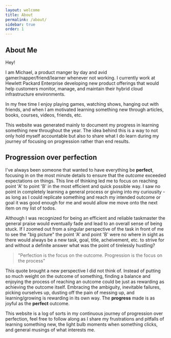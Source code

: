 ```yaml
---
layout: welcome
title: About
permalink: /about/
sidebar: true
order: 1
---
```


## About Me

Hey!

I am Michael, a product manger by day and avid gamer/napper/friend/learner whenever not working. I currently work at Hewlett Packard Enterprise developing new product offerings that would help customers monitor, manage, and maintain their hybrid cloud infrastructure environments. 

In my free time I enjoy playing games, watching shows, hanging out with friends, and when I am motivated learning something new through articles, books, courses, videos, friends, etc.

This website was generated mainly to document my progress in learning something new throughout the year. The idea behind this is a way to not only hold myself accountable but also to share what I do learn during my journey of focusing on progression rather than end results.

## Progression over perfection

I've always been someone that wanted to have everything be **perfect**, focusing in on the most minute details to ensure that the *outcome* exceeded expectations on things. This line of thinking led me to focus on reaching point 'A' to point 'B' in the most efficient and quick possible way. I saw no point in completely learning a general process or giving into my curiousity - as long as I could replicate something and reach my intended outcome or goal it was good enough for me and would allow me move onto the next item on my list of todos. 

Although I was recognized for being an efficient and reliable taskmaster the general praise would eventually fade and lead to an overall sense of being stuck. If I zoomed out from a singular perspective of the task in front of me to see the "big picture" the point 'A' and point 'B' were no where in sight as there would always be a new task, goal, title,  acheivement, etc. to strive for and without a definite answer what was the point of tirelessly hustling?

> "Perfection is the focus on the outcome. Progression is the focus on the process"

This quote brought a new perspective I did not think of. Instead of putting so much weight on the outcome of something, finding a balance and enjoying the process of reaching an outcome could be just as rewarding as achieving the outcome itself. Embracing the ambiguity, inevitable failures, picking ourselves up, dusting off the pain of messing up, and learning/growing is rewarding in its own way. The **progress** made is as joyful as the **perfect** outcome. 

This website is a log of sorts in my continuous journey of progression over perfection, feel free to follow along as I share my frustrations and pitfalls of learning something new, the light bulb moments when something clicks, and general musings of what interests me.

